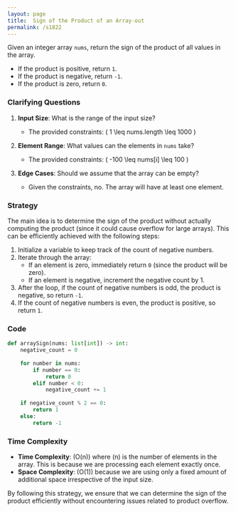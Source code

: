 ```yaml
---
layout: page
title:  Sign of the Product of an Array-out
permalink: /s1822
---
```

Given an integer array `nums`, return the sign of the product of all values in the array.

- If the product is positive, return `1`.
- If the product is negative, return `-1`.
- If the product is zero, return `0`.

### Clarifying Questions
1. **Input Size**: What is the range of the input size? 
   - The provided constraints: \( 1 \leq nums.length \leq 1000 \)
   
2. **Element Range**: What values can the elements in `nums` take?
   - The provided constraints: \( -100 \leq nums[i] \leq 100 \)

3. **Edge Cases**: Should we assume that the array can be empty?
   - Given the constraints, no. The array will have at least one element.

### Strategy
The main idea is to determine the sign of the product without actually computing the product (since it could cause overflow for large arrays). This can be efficiently achieved with the following steps:
1. Initialize a variable to keep track of the count of negative numbers.
2. Iterate through the array:
   - If an element is zero, immediately return `0` (since the product will be zero).
   - If an element is negative, increment the negative count by 1.
3. After the loop, if the count of negative numbers is odd, the product is negative, so return `-1`.
4. If the count of negative numbers is even, the product is positive, so return `1`.

### Code
```python
def arraySign(nums: list[int]) -> int:
    negative_count = 0
    
    for number in nums:
        if number == 0:
            return 0
        elif number < 0:
            negative_count += 1
    
    if negative_count % 2 == 0:
        return 1
    else:
        return -1
```

### Time Complexity
- **Time Complexity**: \(O(n)\) where \(n\) is the number of elements in the array. This is because we are processing each element exactly once.
- **Space Complexity**: \(O(1)\) because we are using only a fixed amount of additional space irrespective of the input size.

By following this strategy, we ensure that we can determine the sign of the product efficiently without encountering issues related to product overflow.